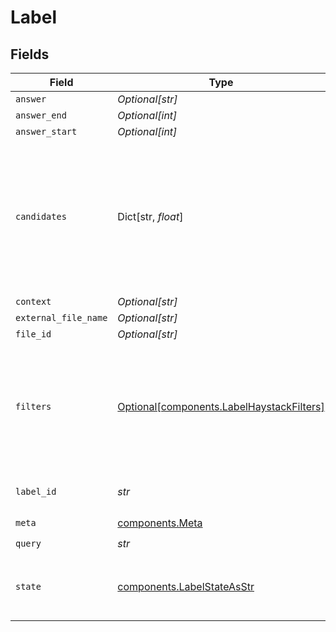 # Label


## Fields

| Field                                                                                                                                                    | Type                                                                                                                                                     | Required                                                                                                                                                 | Description                                                                                                                                              |
| -------------------------------------------------------------------------------------------------------------------------------------------------------- | -------------------------------------------------------------------------------------------------------------------------------------------------------- | -------------------------------------------------------------------------------------------------------------------------------------------------------- | -------------------------------------------------------------------------------------------------------------------------------------------------------- |
| `answer`                                                                                                                                                 | *Optional[str]*                                                                                                                                          | :heavy_minus_sign:                                                                                                                                       | N/A                                                                                                                                                      |
| `answer_end`                                                                                                                                             | *Optional[int]*                                                                                                                                          | :heavy_minus_sign:                                                                                                                                       | N/A                                                                                                                                                      |
| `answer_start`                                                                                                                                           | *Optional[int]*                                                                                                                                          | :heavy_minus_sign:                                                                                                                                       | N/A                                                                                                                                                      |
| `candidates`                                                                                                                                             | Dict[str, *float*]                                                                                                                                       | :heavy_minus_sign:                                                                                                                                       | A dictionary that holds the UUID as key and score as value for each candidate in the label to file matching.                                             |
| `context`                                                                                                                                                | *Optional[str]*                                                                                                                                          | :heavy_minus_sign:                                                                                                                                       | N/A                                                                                                                                                      |
| `external_file_name`                                                                                                                                     | *Optional[str]*                                                                                                                                          | :heavy_minus_sign:                                                                                                                                       | N/A                                                                                                                                                      |
| `file_id`                                                                                                                                                | *Optional[str]*                                                                                                                                          | :heavy_minus_sign:                                                                                                                                       | N/A                                                                                                                                                      |
| `filters`                                                                                                                                                | [Optional[components.LabelHaystackFilters]](../../models/components/labelhaystackfilters.md)                                                             | :heavy_minus_sign:                                                                                                                                       | Filters you can use to narrow down the search. For more information, see [metadata filtering](https://docs.haystack.deepset.ai/docs/metadata-filtering). |
| `label_id`                                                                                                                                               | *str*                                                                                                                                                    | :heavy_check_mark:                                                                                                                                       | Unique identifier of a label                                                                                                                             |
| `meta`                                                                                                                                                   | [components.Meta](../../models/components/meta.md)                                                                                                       | :heavy_check_mark:                                                                                                                                       | N/A                                                                                                                                                      |
| `query`                                                                                                                                                  | *str*                                                                                                                                                    | :heavy_check_mark:                                                                                                                                       | N/A                                                                                                                                                      |
| `state`                                                                                                                                                  | [components.LabelStateAsStr](../../models/components/labelstateasstr.md)                                                                                 | :heavy_check_mark:                                                                                                                                       | Represents the current state for matching a file.                                                                                                        |